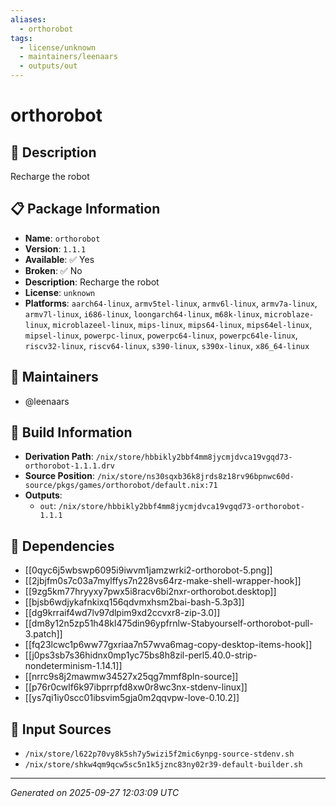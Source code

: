 ```yaml
---
aliases:
  - orthorobot
tags:
  - license/unknown
  - maintainers/leenaars
  - outputs/out
---
```


# orthorobot

## 📝 Description

Recharge the robot

## 📋 Package Information

- **Name**: `orthorobot`
- **Version**: `1.1.1`
- **Available**: ✅ Yes
- **Broken**: ✅ No
- **Description**: Recharge the robot
- **License**: `unknown`
- **Platforms**: `aarch64-linux`, `armv5tel-linux`, `armv6l-linux`, `armv7a-linux`, `armv7l-linux`, `i686-linux`, `loongarch64-linux`, `m68k-linux`, `microblaze-linux`, `microblazeel-linux`, `mips-linux`, `mips64-linux`, `mips64el-linux`, `mipsel-linux`, `powerpc-linux`, `powerpc64-linux`, `powerpc64le-linux`, `riscv32-linux`, `riscv64-linux`, `s390-linux`, `s390x-linux`, `x86_64-linux`
## 👥 Maintainers

- @leenaars


## 🔧 Build Information

- **Derivation Path**: `/nix/store/hbbikly2bbf4mm8jycmjdvca19vgqd73-orthorobot-1.1.1.drv`
- **Source Position**: `/nix/store/ns30sqxb36k8jrds8z18rv96bpnwc60d-source/pkgs/games/orthorobot/default.nix:71`
- **Outputs**:
  - `out`:  `/nix/store/hbbikly2bbf4mm8jycmjdvca19vgqd73-orthorobot-1.1.1`

## 🔗 Dependencies

- [[0qyc6j5wbswp6095i9iwvm1jamzwrki2-orthorobot-5.png]]
- [[2jbjfm0s7c03a7mylffys7n228vs64rz-make-shell-wrapper-hook]]
- [[9zg5km77hryyxy7pwx5i8racv6bi2nxr-orthorobot.desktop]]
- [[bjsb6wdjykafnkixq156qdvmxhsm2bai-bash-5.3p3]]
- [[dg9krraif4wd7lv97dlpim9xd2ccvxr8-zip-3.0]]
- [[dm8y12n5zp51h48kl475din96ypfrnlw-Stabyourself-orthorobot-pull-3.patch]]
- [[fq23lcwc1p6ww77gxriaa7n57wva6mag-copy-desktop-items-hook]]
- [[j0ps3sb7s36hidnx0mp1yc75bs8h8zil-perl5.40.0-strip-nondeterminism-1.14.1]]
- [[nrrc9s8j2mawmw34527x25qg7mmf8pln-source]]
- [[p76r0cwlf6k97ibprrpfd8xw0r8wc3nx-stdenv-linux]]
- [[ys7qi1iy0scc01ibsvim5gja0m2qqvpw-love-0.10.2]]

## 📁 Input Sources

- `/nix/store/l622p70vy8k5sh7y5wizi5f2mic6ynpg-source-stdenv.sh`
- `/nix/store/shkw4qm9qcw5sc5n1k5jznc83ny02r39-default-builder.sh`

---
*Generated on 2025-09-27 12:03:09 UTC*
